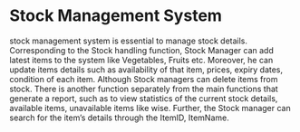 # Stock Management System
stock management system is essential to manage stock details. Corresponding to the Stock handling function, Stock Manager can add latest items to the system like Vegetables, Fruits etc. Moreover, he can update items details such as availability of that item, prices, expiry dates, condition of each item. Although Stock managers can delete items from stock. There is another function separately from the main functions that generate a report, such as to view statistics of the current stock details, available items, unavailable items like wise. Further, the Stock manager can search for the item’s details through the ItemID, ItemName.
